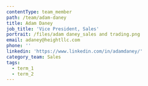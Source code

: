 ```yaml
---
contentType: team_member
path: /team/adam-daney
title: Adam Daney
job_title: 'Vice President, Sales'
portrait: /files/adam daney_sales and trading.png
email: adaney@heightllc.com
phone: ''
linkedin: 'https://www.linkedin.com/in/adamdaney/'
category_team: Sales
tags:
  - term_1
  - term_2
---
```



